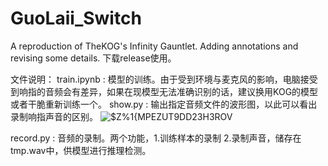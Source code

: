 # GuoLaii_Switch
A reproduction of  TheKOG's Infinity Gauntlet. Adding annotations and revising some details.
下载release使用。

文件说明：
train.ipynb : 模型的训练。由于受到环境与麦克风的影响，电脑接受到响指的音频会有差异，如果在现模型无法准确识别的话，建议换用KOG的模型或者干脆重新训练一个。
show.py : 输出指定音频文件的波形图，以此可以看出录制响指声音的区别。
![$Z`%1{MPEZUT9DD23H3RO`V](https://github.com/GuoLaii/GuoLaii_Switch/assets/170413627/08fa1cbd-fa4a-409a-babe-24e2018fe00a)

record.py : 音频的录制。两个功能，1.训练样本的录制  2.录制声音，储存在tmp.wav中，供模型进行推理检测。
